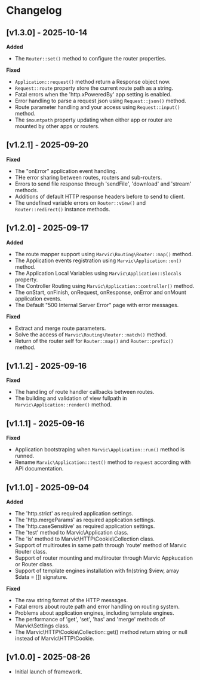 # Changelog

## [v1.3.0] - 2025-10-14

**Added**

- The `Router::set()` method to configure the router properties.

**Fixed**

- `Application::request()` method return a Response object now.
- `Request::route` property store the current route path as a string.
- Fatal errors when the 'http.xPoweredBy' app setting is enabled.
- Error handling to parse a request json using `Request::json()` method.
- Route parameter handling and your access using `Request::input()` method.
- The `$mountpath` property updating when either app or router are mounted by other apps or routers.

## [v1.2.1] - 2025-09-20

**Fixed**

- The "onError" application event handling.
- THe error sharing between routes, routers and sub-routers.
- Errors to send file response through 'sendFile', 'download' and 'stream' methods.
- Additions of default HTTP response headers before to send to client.
- The undefined variable errors on `Router::view()` and `Router::redirect()` instance methods.

## [v1.2.0] - 2025-09-17

**Added**

- The route mapper support using `Marvic\Routing\Router::map()` method.
- The Application events registration using `Marvic\Application::on()` method.
- The Application Local Variables using `Marvic\Application::$locals` property.
- The Controller Routing using `Marvic\Application::controller()` method.
- The onStart, onFinish, onRequest, onResponse, onError and onMount application events.
- The Default "500 Internal Server Error" page with error messages.

**Fixed**

- Extract and merge route parameters.
- Solve the access of `Marvic\Routing\Router::match()` method.
- Return of the router self for `Router::map()` and `Router::prefix()` method.

## [v1.1.2] - 2025-09-16

**Fixed**

- The handling of route handler callbacks between routes.
- The building and validation of view fullpath in `Marvic\Application::render()` method.

## [v1.1.1] - 2025-09-16

**Fixed**

- Application bootstraping when `Marvic\Application::run()` method is runned.
- Rename `Marvic\Application::test()` method to `request` according with API documentation.

## [v1.1.0] - 2025-09-04

**Added**

- The 'http.strict' as required application settings.
- The 'http.mergeParams' as required application settings.
- The 'http.caseSensitive' as required application settings.
- The 'test' method to Marvic\Application class.
- The 'is' method to Marvic\HTTP\Cookie\Collection class.
- Support of multiroutes in same path through 'route' method of Marvic Router class.
- Support of router mounting and multirouter through Marvic Appkucation or Router class.
- Support of template engines installation with fn(string $view, array $data = []) signature.

**Fixed**

- The raw string format of the HTTP messages.
- Fatal errors about route path and error handling on routing system.
- Problems about application engines, including template engines.
- The performance of 'get', 'set', 'has' and 'merge' methods of Marvic\Settings class.
- The Marvic\HTTP\Cookie\Collection::get() method return string or null instead of Marvic\HTTP\Cookie.

## [v1.0.0] - 2025-08-26
- Initial launch of framework.
